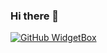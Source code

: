 ### Hi there 👋

[![GitHub WidgetBox](https://github-widgetbox.vercel.app/api/profile?username=bipinkrishnan&theme=nautilus&data=followers,repositories,stars,commits)](#)

<!--
**bipinKrishnan/bipinkrishnan** is a ✨ _special_ ✨ repository because its `README.md` (this file) appears on your GitHub profile.

Here are some ideas to get you started:

- 🔭 I’m currently working on ...
- 🌱 I’m currently learning ...
- 👯 I’m looking to collaborate on ...
- 🤔 I’m looking for help with ...
- 💬 Ask me about ...
- 📫 How to reach me: ...
- 😄 Pronouns: ...
- ⚡ Fun fact: ...
-->
